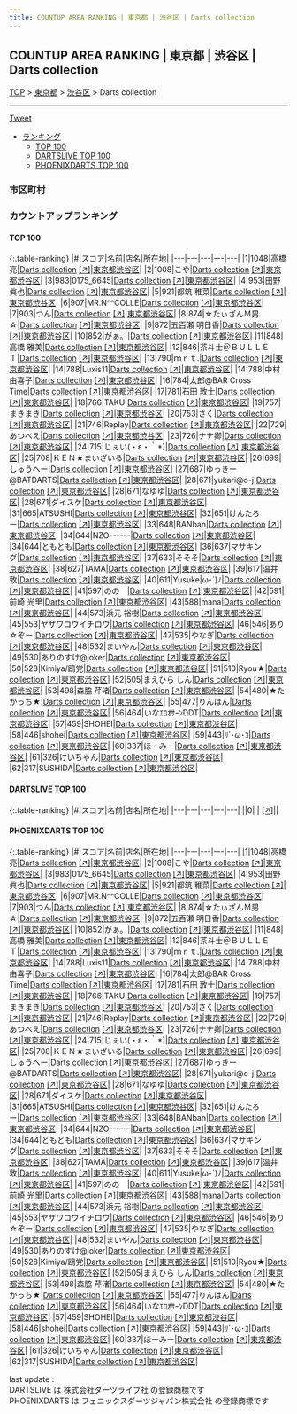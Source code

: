 ```yaml
---
title: COUNTUP AREA RANKING | 東京都 | 渋谷区 | Darts collection
---
```

## COUNTUP AREA RANKING | 東京都 | 渋谷区 | Darts collection

[TOP](/darts/rank/) > [東京都](/darts/rank/東京都/) > [渋谷区](/darts/rank/東京都/渋谷区/) > Darts collection

___

<a href="https://twitter.com/share?ref_src=twsrc%5Etfw" data-text="COUNTUP AREA RANKING | 東京都渋谷区Darts collection" class="twitter-share-button" data-hashtags="DARTSLIVE,PHOENIXDARTS,darts,ダーツ" data-show-count="false">Tweet</a>

* [ランキング](#カウントアップランキング)
    * [TOP 100](#top-100)
    * [DARTSLIVE TOP 100](#dartslive-top-100)
    * [PHOENIXDARTS TOP 100](#phoenixdarts-top-100)

### 市区町村

<ul>

</ul>

### カウントアップランキング

#### TOP 100



{:.table-ranking}
|#|スコア|名前|店名|所在地|
|---|---|---|---|---|
|1|1048|<span class="rank-name-pd"><span class="pro-icon-pd"></span>高橋  亮</span>|<a href="/darts/rank/shops/5146.html">Darts collection</a> <a href="https://vs.phoenixdarts.com/jp/shop/shopDetailInfo/s_5146?s_seq=5146">[↗]</a>|<a href="/darts/rank/東京都/渋谷区">東京都渋谷区</a>|
|2|1008|<span class="rank-name-pd">こや</span>|<a href="/darts/rank/shops/5146.html">Darts collection</a> <a href="https://vs.phoenixdarts.com/jp/shop/shopDetailInfo/s_5146?s_seq=5146">[↗]</a>|<a href="/darts/rank/東京都/渋谷区">東京都渋谷区</a>|
|3|983|<span class="rank-name-pd">0175_6645</span>|<a href="/darts/rank/shops/5146.html">Darts collection</a> <a href="https://vs.phoenixdarts.com/jp/shop/shopDetailInfo/s_5146?s_seq=5146">[↗]</a>|<a href="/darts/rank/東京都/渋谷区">東京都渋谷区</a>|
|4|953|<span class="rank-name-pd"><span class="pro-icon-pd"></span>田野 眞也</span>|<a href="/darts/rank/shops/5146.html">Darts collection</a> <a href="https://vs.phoenixdarts.com/jp/shop/shopDetailInfo/s_5146?s_seq=5146">[↗]</a>|<a href="/darts/rank/東京都/渋谷区">東京都渋谷区</a>|
|5|921|<span class="rank-name-pd">都筑 稚菜</span>|<a href="/darts/rank/shops/5146.html">Darts collection</a> <a href="https://vs.phoenixdarts.com/jp/shop/shopDetailInfo/s_5146?s_seq=5146">[↗]</a>|<a href="/darts/rank/東京都/渋谷区">東京都渋谷区</a>|
|6|907|<span class="rank-name-pd">MR.N^^COLLE</span>|<a href="/darts/rank/shops/5146.html">Darts collection</a> <a href="https://vs.phoenixdarts.com/jp/shop/shopDetailInfo/s_5146?s_seq=5146">[↗]</a>|<a href="/darts/rank/東京都/渋谷区">東京都渋谷区</a>|
|7|903|<span class="rank-name-pd">つん</span>|<a href="/darts/rank/shops/5146.html">Darts collection</a> <a href="https://vs.phoenixdarts.com/jp/shop/shopDetailInfo/s_5146?s_seq=5146">[↗]</a>|<a href="/darts/rank/東京都/渋谷区">東京都渋谷区</a>|
|8|874|<span class="rank-name-pd">☆たぃざんＭ男☆</span>|<a href="/darts/rank/shops/5146.html">Darts collection</a> <a href="https://vs.phoenixdarts.com/jp/shop/shopDetailInfo/s_5146?s_seq=5146">[↗]</a>|<a href="/darts/rank/東京都/渋谷区">東京都渋谷区</a>|
|9|872|<span class="rank-name-pd">五百瀬 明日香</span>|<a href="/darts/rank/shops/5146.html">Darts collection</a> <a href="https://vs.phoenixdarts.com/jp/shop/shopDetailInfo/s_5146?s_seq=5146">[↗]</a>|<a href="/darts/rank/東京都/渋谷区">東京都渋谷区</a>|
|10|852|<span class="rank-name-pd">がぁ。</span>|<a href="/darts/rank/shops/5146.html">Darts collection</a> <a href="https://vs.phoenixdarts.com/jp/shop/shopDetailInfo/s_5146?s_seq=5146">[↗]</a>|<a href="/darts/rank/東京都/渋谷区">東京都渋谷区</a>|
|11|848|<span class="rank-name-pd">高橋 雅美</span>|<a href="/darts/rank/shops/5146.html">Darts collection</a> <a href="https://vs.phoenixdarts.com/jp/shop/shopDetailInfo/s_5146?s_seq=5146">[↗]</a>|<a href="/darts/rank/東京都/渋谷区">東京都渋谷区</a>|
|12|846|<span class="rank-name-pd">茶斗士＠ＢＵＬＬＥＴ</span>|<a href="/darts/rank/shops/5146.html">Darts collection</a> <a href="https://vs.phoenixdarts.com/jp/shop/shopDetailInfo/s_5146?s_seq=5146">[↗]</a>|<a href="/darts/rank/東京都/渋谷区">東京都渋谷区</a>|
|13|790|<span class="rank-name-pd">ｍｒｔ.</span>|<a href="/darts/rank/shops/5146.html">Darts collection</a> <a href="https://vs.phoenixdarts.com/jp/shop/shopDetailInfo/s_5146?s_seq=5146">[↗]</a>|<a href="/darts/rank/東京都/渋谷区">東京都渋谷区</a>|
|14|788|<span class="rank-name-pd">Luxis11</span>|<a href="/darts/rank/shops/5146.html">Darts collection</a> <a href="https://vs.phoenixdarts.com/jp/shop/shopDetailInfo/s_5146?s_seq=5146">[↗]</a>|<a href="/darts/rank/東京都/渋谷区">東京都渋谷区</a>|
|14|788|<span class="rank-name-pd"><span class="pro-icon-pd"></span>中村 由喜子</span>|<a href="/darts/rank/shops/5146.html">Darts collection</a> <a href="https://vs.phoenixdarts.com/jp/shop/shopDetailInfo/s_5146?s_seq=5146">[↗]</a>|<a href="/darts/rank/東京都/渋谷区">東京都渋谷区</a>|
|16|784|<span class="rank-name-pd">太郎@BAR Cross Time</span>|<a href="/darts/rank/shops/5146.html">Darts collection</a> <a href="https://vs.phoenixdarts.com/jp/shop/shopDetailInfo/s_5146?s_seq=5146">[↗]</a>|<a href="/darts/rank/東京都/渋谷区">東京都渋谷区</a>|
|17|781|<span class="rank-name-pd"><span class="pro-icon-pd"></span>石田 敦士</span>|<a href="/darts/rank/shops/5146.html">Darts collection</a> <a href="https://vs.phoenixdarts.com/jp/shop/shopDetailInfo/s_5146?s_seq=5146">[↗]</a>|<a href="/darts/rank/東京都/渋谷区">東京都渋谷区</a>|
|18|766|<span class="rank-name-pd">TAKU</span>|<a href="/darts/rank/shops/5146.html">Darts collection</a> <a href="https://vs.phoenixdarts.com/jp/shop/shopDetailInfo/s_5146?s_seq=5146">[↗]</a>|<a href="/darts/rank/東京都/渋谷区">東京都渋谷区</a>|
|19|757|<span class="rank-name-pd">まきまき</span>|<a href="/darts/rank/shops/5146.html">Darts collection</a> <a href="https://vs.phoenixdarts.com/jp/shop/shopDetailInfo/s_5146?s_seq=5146">[↗]</a>|<a href="/darts/rank/東京都/渋谷区">東京都渋谷区</a>|
|20|753|<span class="rank-name-pd">さく</span>|<a href="/darts/rank/shops/5146.html">Darts collection</a> <a href="https://vs.phoenixdarts.com/jp/shop/shopDetailInfo/s_5146?s_seq=5146">[↗]</a>|<a href="/darts/rank/東京都/渋谷区">東京都渋谷区</a>|
|21|746|<span class="rank-name-pd">Replay</span>|<a href="/darts/rank/shops/5146.html">Darts collection</a> <a href="https://vs.phoenixdarts.com/jp/shop/shopDetailInfo/s_5146?s_seq=5146">[↗]</a>|<a href="/darts/rank/東京都/渋谷区">東京都渋谷区</a>|
|22|729|<span class="rank-name-pd">あつべえ</span>|<a href="/darts/rank/shops/5146.html">Darts collection</a> <a href="https://vs.phoenixdarts.com/jp/shop/shopDetailInfo/s_5146?s_seq=5146">[↗]</a>|<a href="/darts/rank/東京都/渋谷区">東京都渋谷区</a>|
|23|726|<span class="rank-name-pd">ナナ卿</span>|<a href="/darts/rank/shops/5146.html">Darts collection</a> <a href="https://vs.phoenixdarts.com/jp/shop/shopDetailInfo/s_5146?s_seq=5146">[↗]</a>|<a href="/darts/rank/東京都/渋谷区">東京都渋谷区</a>|
|24|715|<span class="rank-name-pd">じぇい(・ε・｀*)</span>|<a href="/darts/rank/shops/5146.html">Darts collection</a> <a href="https://vs.phoenixdarts.com/jp/shop/shopDetailInfo/s_5146?s_seq=5146">[↗]</a>|<a href="/darts/rank/東京都/渋谷区">東京都渋谷区</a>|
|25|708|<span class="rank-name-pd">ＫＥＮ★まいざいる</span>|<a href="/darts/rank/shops/5146.html">Darts collection</a> <a href="https://vs.phoenixdarts.com/jp/shop/shopDetailInfo/s_5146?s_seq=5146">[↗]</a>|<a href="/darts/rank/東京都/渋谷区">東京都渋谷区</a>|
|26|699|<span class="rank-name-pd">しゅうへー</span>|<a href="/darts/rank/shops/5146.html">Darts collection</a> <a href="https://vs.phoenixdarts.com/jp/shop/shopDetailInfo/s_5146?s_seq=5146">[↗]</a>|<a href="/darts/rank/東京都/渋谷区">東京都渋谷区</a>|
|27|687|<span class="rank-name-pd">ゆっきー@BATDARTS</span>|<a href="/darts/rank/shops/5146.html">Darts collection</a> <a href="https://vs.phoenixdarts.com/jp/shop/shopDetailInfo/s_5146?s_seq=5146">[↗]</a>|<a href="/darts/rank/東京都/渋谷区">東京都渋谷区</a>|
|28|671|<span class="rank-name-pd">yukari@o-j</span>|<a href="/darts/rank/shops/5146.html">Darts collection</a> <a href="https://vs.phoenixdarts.com/jp/shop/shopDetailInfo/s_5146?s_seq=5146">[↗]</a>|<a href="/darts/rank/東京都/渋谷区">東京都渋谷区</a>|
|28|671|<span class="rank-name-pd">なゆゆ</span>|<a href="/darts/rank/shops/5146.html">Darts collection</a> <a href="https://vs.phoenixdarts.com/jp/shop/shopDetailInfo/s_5146?s_seq=5146">[↗]</a>|<a href="/darts/rank/東京都/渋谷区">東京都渋谷区</a>|
|28|671|<span class="rank-name-pd">ダイスケ</span>|<a href="/darts/rank/shops/5146.html">Darts collection</a> <a href="https://vs.phoenixdarts.com/jp/shop/shopDetailInfo/s_5146?s_seq=5146">[↗]</a>|<a href="/darts/rank/東京都/渋谷区">東京都渋谷区</a>|
|31|665|<span class="rank-name-pd">ATSUSHI</span>|<a href="/darts/rank/shops/5146.html">Darts collection</a> <a href="https://vs.phoenixdarts.com/jp/shop/shopDetailInfo/s_5146?s_seq=5146">[↗]</a>|<a href="/darts/rank/東京都/渋谷区">東京都渋谷区</a>|
|32|651|<span class="rank-name-pd">けんたろー</span>|<a href="/darts/rank/shops/5146.html">Darts collection</a> <a href="https://vs.phoenixdarts.com/jp/shop/shopDetailInfo/s_5146?s_seq=5146">[↗]</a>|<a href="/darts/rank/東京都/渋谷区">東京都渋谷区</a>|
|33|648|<span class="rank-name-pd">BANban</span>|<a href="/darts/rank/shops/5146.html">Darts collection</a> <a href="https://vs.phoenixdarts.com/jp/shop/shopDetailInfo/s_5146?s_seq=5146">[↗]</a>|<a href="/darts/rank/東京都/渋谷区">東京都渋谷区</a>|
|34|644|<span class="rank-name-pd">NZO------</span>|<a href="/darts/rank/shops/5146.html">Darts collection</a> <a href="https://vs.phoenixdarts.com/jp/shop/shopDetailInfo/s_5146?s_seq=5146">[↗]</a>|<a href="/darts/rank/東京都/渋谷区">東京都渋谷区</a>|
|34|644|<span class="rank-name-pd">ともとも</span>|<a href="/darts/rank/shops/5146.html">Darts collection</a> <a href="https://vs.phoenixdarts.com/jp/shop/shopDetailInfo/s_5146?s_seq=5146">[↗]</a>|<a href="/darts/rank/東京都/渋谷区">東京都渋谷区</a>|
|36|637|<span class="rank-name-pd">マサキング</span>|<a href="/darts/rank/shops/5146.html">Darts collection</a> <a href="https://vs.phoenixdarts.com/jp/shop/shopDetailInfo/s_5146?s_seq=5146">[↗]</a>|<a href="/darts/rank/東京都/渋谷区">東京都渋谷区</a>|
|37|633|<span class="rank-name-pd">そそそ</span>|<a href="/darts/rank/shops/5146.html">Darts collection</a> <a href="https://vs.phoenixdarts.com/jp/shop/shopDetailInfo/s_5146?s_seq=5146">[↗]</a>|<a href="/darts/rank/東京都/渋谷区">東京都渋谷区</a>|
|38|627|<span class="rank-name-pd">TAMA</span>|<a href="/darts/rank/shops/5146.html">Darts collection</a> <a href="https://vs.phoenixdarts.com/jp/shop/shopDetailInfo/s_5146?s_seq=5146">[↗]</a>|<a href="/darts/rank/東京都/渋谷区">東京都渋谷区</a>|
|39|617|<span class="rank-name-pd"><span class="pro-icon-pd"></span>温井 敦</span>|<a href="/darts/rank/shops/5146.html">Darts collection</a> <a href="https://vs.phoenixdarts.com/jp/shop/shopDetailInfo/s_5146?s_seq=5146">[↗]</a>|<a href="/darts/rank/東京都/渋谷区">東京都渋谷区</a>|
|40|611|<span class="rank-name-pd">Yusuke&#124;ω･´)ﾉ</span>|<a href="/darts/rank/shops/5146.html">Darts collection</a> <a href="https://vs.phoenixdarts.com/jp/shop/shopDetailInfo/s_5146?s_seq=5146">[↗]</a>|<a href="/darts/rank/東京都/渋谷区">東京都渋谷区</a>|
|41|597|<span class="rank-name-pd">のの　</span>|<a href="/darts/rank/shops/5146.html">Darts collection</a> <a href="https://vs.phoenixdarts.com/jp/shop/shopDetailInfo/s_5146?s_seq=5146">[↗]</a>|<a href="/darts/rank/東京都/渋谷区">東京都渋谷区</a>|
|42|591|<span class="rank-name-pd"><span class="pro-icon-pd"></span>前崎 光里</span>|<a href="/darts/rank/shops/5146.html">Darts collection</a> <a href="https://vs.phoenixdarts.com/jp/shop/shopDetailInfo/s_5146?s_seq=5146">[↗]</a>|<a href="/darts/rank/東京都/渋谷区">東京都渋谷区</a>|
|43|588|<span class="rank-name-pd">mana</span>|<a href="/darts/rank/shops/5146.html">Darts collection</a> <a href="https://vs.phoenixdarts.com/jp/shop/shopDetailInfo/s_5146?s_seq=5146">[↗]</a>|<a href="/darts/rank/東京都/渋谷区">東京都渋谷区</a>|
|44|573|<span class="rank-name-pd"><span class="pro-icon-pd"></span>浜元 裕樹</span>|<a href="/darts/rank/shops/5146.html">Darts collection</a> <a href="https://vs.phoenixdarts.com/jp/shop/shopDetailInfo/s_5146?s_seq=5146">[↗]</a>|<a href="/darts/rank/東京都/渋谷区">東京都渋谷区</a>|
|45|553|<span class="rank-name-pd">ヤザワコウイチロウ</span>|<a href="/darts/rank/shops/5146.html">Darts collection</a> <a href="https://vs.phoenixdarts.com/jp/shop/shopDetailInfo/s_5146?s_seq=5146">[↗]</a>|<a href="/darts/rank/東京都/渋谷区">東京都渋谷区</a>|
|46|546|<span class="rank-name-pd">あり☆ぞー</span>|<a href="/darts/rank/shops/5146.html">Darts collection</a> <a href="https://vs.phoenixdarts.com/jp/shop/shopDetailInfo/s_5146?s_seq=5146">[↗]</a>|<a href="/darts/rank/東京都/渋谷区">東京都渋谷区</a>|
|47|535|<span class="rank-name-pd">やなぎ</span>|<a href="/darts/rank/shops/5146.html">Darts collection</a> <a href="https://vs.phoenixdarts.com/jp/shop/shopDetailInfo/s_5146?s_seq=5146">[↗]</a>|<a href="/darts/rank/東京都/渋谷区">東京都渋谷区</a>|
|48|532|<span class="rank-name-pd">まいやん</span>|<a href="/darts/rank/shops/5146.html">Darts collection</a> <a href="https://vs.phoenixdarts.com/jp/shop/shopDetailInfo/s_5146?s_seq=5146">[↗]</a>|<a href="/darts/rank/東京都/渋谷区">東京都渋谷区</a>|
|49|530|<span class="rank-name-pd">ありのすけ@joker</span>|<a href="/darts/rank/shops/5146.html">Darts collection</a> <a href="https://vs.phoenixdarts.com/jp/shop/shopDetailInfo/s_5146?s_seq=5146">[↗]</a>|<a href="/darts/rank/東京都/渋谷区">東京都渋谷区</a>|
|50|528|<span class="rank-name-pd">Kimiya/鴎党</span>|<a href="/darts/rank/shops/5146.html">Darts collection</a> <a href="https://vs.phoenixdarts.com/jp/shop/shopDetailInfo/s_5146?s_seq=5146">[↗]</a>|<a href="/darts/rank/東京都/渋谷区">東京都渋谷区</a>|
|51|510|<span class="rank-name-pd">Ryou★</span>|<a href="/darts/rank/shops/5146.html">Darts collection</a> <a href="https://vs.phoenixdarts.com/jp/shop/shopDetailInfo/s_5146?s_seq=5146">[↗]</a>|<a href="/darts/rank/東京都/渋谷区">東京都渋谷区</a>|
|52|505|<span class="rank-name-pd">まえひら しん</span>|<a href="/darts/rank/shops/5146.html">Darts collection</a> <a href="https://vs.phoenixdarts.com/jp/shop/shopDetailInfo/s_5146?s_seq=5146">[↗]</a>|<a href="/darts/rank/東京都/渋谷区">東京都渋谷区</a>|
|53|498|<span class="rank-name-pd"><span class="pro-icon-pd"></span>森脇 芹渚</span>|<a href="/darts/rank/shops/5146.html">Darts collection</a> <a href="https://vs.phoenixdarts.com/jp/shop/shopDetailInfo/s_5146?s_seq=5146">[↗]</a>|<a href="/darts/rank/東京都/渋谷区">東京都渋谷区</a>|
|54|480|<span class="rank-name-pd">★たかっち★</span>|<a href="/darts/rank/shops/5146.html">Darts collection</a> <a href="https://vs.phoenixdarts.com/jp/shop/shopDetailInfo/s_5146?s_seq=5146">[↗]</a>|<a href="/darts/rank/東京都/渋谷区">東京都渋谷区</a>|
|55|477|<span class="rank-name-pd">りんはん</span>|<a href="/darts/rank/shops/5146.html">Darts collection</a> <a href="https://vs.phoenixdarts.com/jp/shop/shopDetailInfo/s_5146?s_seq=5146">[↗]</a>|<a href="/darts/rank/東京都/渋谷区">東京都渋谷区</a>|
|56|464|<span class="rank-name-pd">いなｴﾛｵｻｰﾝDDT</span>|<a href="/darts/rank/shops/5146.html">Darts collection</a> <a href="https://vs.phoenixdarts.com/jp/shop/shopDetailInfo/s_5146?s_seq=5146">[↗]</a>|<a href="/darts/rank/東京都/渋谷区">東京都渋谷区</a>|
|57|459|<span class="rank-name-pd">SHOHEI</span>|<a href="/darts/rank/shops/5146.html">Darts collection</a> <a href="https://vs.phoenixdarts.com/jp/shop/shopDetailInfo/s_5146?s_seq=5146">[↗]</a>|<a href="/darts/rank/東京都/渋谷区">東京都渋谷区</a>|
|58|446|<span class="rank-name-pd">shohei</span>|<a href="/darts/rank/shops/5146.html">Darts collection</a> <a href="https://vs.phoenixdarts.com/jp/shop/shopDetailInfo/s_5146?s_seq=5146">[↗]</a>|<a href="/darts/rank/東京都/渋谷区">東京都渋谷区</a>|
|59|443|<span class="rank-name-pd">ﾘ´･ω･ｺ</span>|<a href="/darts/rank/shops/5146.html">Darts collection</a> <a href="https://vs.phoenixdarts.com/jp/shop/shopDetailInfo/s_5146?s_seq=5146">[↗]</a>|<a href="/darts/rank/東京都/渋谷区">東京都渋谷区</a>|
|60|337|<span class="rank-name-pd">ほーみー</span>|<a href="/darts/rank/shops/5146.html">Darts collection</a> <a href="https://vs.phoenixdarts.com/jp/shop/shopDetailInfo/s_5146?s_seq=5146">[↗]</a>|<a href="/darts/rank/東京都/渋谷区">東京都渋谷区</a>|
|61|326|<span class="rank-name-pd">けいちゃん</span>|<a href="/darts/rank/shops/5146.html">Darts collection</a> <a href="https://vs.phoenixdarts.com/jp/shop/shopDetailInfo/s_5146?s_seq=5146">[↗]</a>|<a href="/darts/rank/東京都/渋谷区">東京都渋谷区</a>|
|62|317|<span class="rank-name-pd">SUSHIDA</span>|<a href="/darts/rank/shops/5146.html">Darts collection</a> <a href="https://vs.phoenixdarts.com/jp/shop/shopDetailInfo/s_5146?s_seq=5146">[↗]</a>|<a href="/darts/rank/東京都/渋谷区">東京都渋谷区</a>|


#### DARTSLIVE TOP 100



{:.table-ranking}
|#|スコア|名前|店名|所在地|
|---|---|---|---|---|
||0|<span class="rank-name-dl"> </span>|<a href="/darts/rank/shops/.html"></a> <a href="">[↗]</a>|<a href="/darts/rank//"></a>|


#### PHOENIXDARTS TOP 100



{:.table-ranking}
|#|スコア|名前|店名|所在地|
|---|---|---|---|---|
|1|1048|<span class="rank-name-pd"><span class="pro-icon-pd"></span>高橋  亮</span>|<a href="/darts/rank/shops/5146.html">Darts collection</a> <a href="https://vs.phoenixdarts.com/jp/shop/shopDetailInfo/s_5146?s_seq=5146">[↗]</a>|<a href="/darts/rank/東京都/渋谷区">東京都渋谷区</a>|
|2|1008|<span class="rank-name-pd">こや</span>|<a href="/darts/rank/shops/5146.html">Darts collection</a> <a href="https://vs.phoenixdarts.com/jp/shop/shopDetailInfo/s_5146?s_seq=5146">[↗]</a>|<a href="/darts/rank/東京都/渋谷区">東京都渋谷区</a>|
|3|983|<span class="rank-name-pd">0175_6645</span>|<a href="/darts/rank/shops/5146.html">Darts collection</a> <a href="https://vs.phoenixdarts.com/jp/shop/shopDetailInfo/s_5146?s_seq=5146">[↗]</a>|<a href="/darts/rank/東京都/渋谷区">東京都渋谷区</a>|
|4|953|<span class="rank-name-pd"><span class="pro-icon-pd"></span>田野 眞也</span>|<a href="/darts/rank/shops/5146.html">Darts collection</a> <a href="https://vs.phoenixdarts.com/jp/shop/shopDetailInfo/s_5146?s_seq=5146">[↗]</a>|<a href="/darts/rank/東京都/渋谷区">東京都渋谷区</a>|
|5|921|<span class="rank-name-pd">都筑 稚菜</span>|<a href="/darts/rank/shops/5146.html">Darts collection</a> <a href="https://vs.phoenixdarts.com/jp/shop/shopDetailInfo/s_5146?s_seq=5146">[↗]</a>|<a href="/darts/rank/東京都/渋谷区">東京都渋谷区</a>|
|6|907|<span class="rank-name-pd">MR.N^^COLLE</span>|<a href="/darts/rank/shops/5146.html">Darts collection</a> <a href="https://vs.phoenixdarts.com/jp/shop/shopDetailInfo/s_5146?s_seq=5146">[↗]</a>|<a href="/darts/rank/東京都/渋谷区">東京都渋谷区</a>|
|7|903|<span class="rank-name-pd">つん</span>|<a href="/darts/rank/shops/5146.html">Darts collection</a> <a href="https://vs.phoenixdarts.com/jp/shop/shopDetailInfo/s_5146?s_seq=5146">[↗]</a>|<a href="/darts/rank/東京都/渋谷区">東京都渋谷区</a>|
|8|874|<span class="rank-name-pd">☆たぃざんＭ男☆</span>|<a href="/darts/rank/shops/5146.html">Darts collection</a> <a href="https://vs.phoenixdarts.com/jp/shop/shopDetailInfo/s_5146?s_seq=5146">[↗]</a>|<a href="/darts/rank/東京都/渋谷区">東京都渋谷区</a>|
|9|872|<span class="rank-name-pd">五百瀬 明日香</span>|<a href="/darts/rank/shops/5146.html">Darts collection</a> <a href="https://vs.phoenixdarts.com/jp/shop/shopDetailInfo/s_5146?s_seq=5146">[↗]</a>|<a href="/darts/rank/東京都/渋谷区">東京都渋谷区</a>|
|10|852|<span class="rank-name-pd">がぁ。</span>|<a href="/darts/rank/shops/5146.html">Darts collection</a> <a href="https://vs.phoenixdarts.com/jp/shop/shopDetailInfo/s_5146?s_seq=5146">[↗]</a>|<a href="/darts/rank/東京都/渋谷区">東京都渋谷区</a>|
|11|848|<span class="rank-name-pd">高橋 雅美</span>|<a href="/darts/rank/shops/5146.html">Darts collection</a> <a href="https://vs.phoenixdarts.com/jp/shop/shopDetailInfo/s_5146?s_seq=5146">[↗]</a>|<a href="/darts/rank/東京都/渋谷区">東京都渋谷区</a>|
|12|846|<span class="rank-name-pd">茶斗士＠ＢＵＬＬＥＴ</span>|<a href="/darts/rank/shops/5146.html">Darts collection</a> <a href="https://vs.phoenixdarts.com/jp/shop/shopDetailInfo/s_5146?s_seq=5146">[↗]</a>|<a href="/darts/rank/東京都/渋谷区">東京都渋谷区</a>|
|13|790|<span class="rank-name-pd">ｍｒｔ.</span>|<a href="/darts/rank/shops/5146.html">Darts collection</a> <a href="https://vs.phoenixdarts.com/jp/shop/shopDetailInfo/s_5146?s_seq=5146">[↗]</a>|<a href="/darts/rank/東京都/渋谷区">東京都渋谷区</a>|
|14|788|<span class="rank-name-pd">Luxis11</span>|<a href="/darts/rank/shops/5146.html">Darts collection</a> <a href="https://vs.phoenixdarts.com/jp/shop/shopDetailInfo/s_5146?s_seq=5146">[↗]</a>|<a href="/darts/rank/東京都/渋谷区">東京都渋谷区</a>|
|14|788|<span class="rank-name-pd"><span class="pro-icon-pd"></span>中村 由喜子</span>|<a href="/darts/rank/shops/5146.html">Darts collection</a> <a href="https://vs.phoenixdarts.com/jp/shop/shopDetailInfo/s_5146?s_seq=5146">[↗]</a>|<a href="/darts/rank/東京都/渋谷区">東京都渋谷区</a>|
|16|784|<span class="rank-name-pd">太郎@BAR Cross Time</span>|<a href="/darts/rank/shops/5146.html">Darts collection</a> <a href="https://vs.phoenixdarts.com/jp/shop/shopDetailInfo/s_5146?s_seq=5146">[↗]</a>|<a href="/darts/rank/東京都/渋谷区">東京都渋谷区</a>|
|17|781|<span class="rank-name-pd"><span class="pro-icon-pd"></span>石田 敦士</span>|<a href="/darts/rank/shops/5146.html">Darts collection</a> <a href="https://vs.phoenixdarts.com/jp/shop/shopDetailInfo/s_5146?s_seq=5146">[↗]</a>|<a href="/darts/rank/東京都/渋谷区">東京都渋谷区</a>|
|18|766|<span class="rank-name-pd">TAKU</span>|<a href="/darts/rank/shops/5146.html">Darts collection</a> <a href="https://vs.phoenixdarts.com/jp/shop/shopDetailInfo/s_5146?s_seq=5146">[↗]</a>|<a href="/darts/rank/東京都/渋谷区">東京都渋谷区</a>|
|19|757|<span class="rank-name-pd">まきまき</span>|<a href="/darts/rank/shops/5146.html">Darts collection</a> <a href="https://vs.phoenixdarts.com/jp/shop/shopDetailInfo/s_5146?s_seq=5146">[↗]</a>|<a href="/darts/rank/東京都/渋谷区">東京都渋谷区</a>|
|20|753|<span class="rank-name-pd">さく</span>|<a href="/darts/rank/shops/5146.html">Darts collection</a> <a href="https://vs.phoenixdarts.com/jp/shop/shopDetailInfo/s_5146?s_seq=5146">[↗]</a>|<a href="/darts/rank/東京都/渋谷区">東京都渋谷区</a>|
|21|746|<span class="rank-name-pd">Replay</span>|<a href="/darts/rank/shops/5146.html">Darts collection</a> <a href="https://vs.phoenixdarts.com/jp/shop/shopDetailInfo/s_5146?s_seq=5146">[↗]</a>|<a href="/darts/rank/東京都/渋谷区">東京都渋谷区</a>|
|22|729|<span class="rank-name-pd">あつべえ</span>|<a href="/darts/rank/shops/5146.html">Darts collection</a> <a href="https://vs.phoenixdarts.com/jp/shop/shopDetailInfo/s_5146?s_seq=5146">[↗]</a>|<a href="/darts/rank/東京都/渋谷区">東京都渋谷区</a>|
|23|726|<span class="rank-name-pd">ナナ卿</span>|<a href="/darts/rank/shops/5146.html">Darts collection</a> <a href="https://vs.phoenixdarts.com/jp/shop/shopDetailInfo/s_5146?s_seq=5146">[↗]</a>|<a href="/darts/rank/東京都/渋谷区">東京都渋谷区</a>|
|24|715|<span class="rank-name-pd">じぇい(・ε・｀*)</span>|<a href="/darts/rank/shops/5146.html">Darts collection</a> <a href="https://vs.phoenixdarts.com/jp/shop/shopDetailInfo/s_5146?s_seq=5146">[↗]</a>|<a href="/darts/rank/東京都/渋谷区">東京都渋谷区</a>|
|25|708|<span class="rank-name-pd">ＫＥＮ★まいざいる</span>|<a href="/darts/rank/shops/5146.html">Darts collection</a> <a href="https://vs.phoenixdarts.com/jp/shop/shopDetailInfo/s_5146?s_seq=5146">[↗]</a>|<a href="/darts/rank/東京都/渋谷区">東京都渋谷区</a>|
|26|699|<span class="rank-name-pd">しゅうへー</span>|<a href="/darts/rank/shops/5146.html">Darts collection</a> <a href="https://vs.phoenixdarts.com/jp/shop/shopDetailInfo/s_5146?s_seq=5146">[↗]</a>|<a href="/darts/rank/東京都/渋谷区">東京都渋谷区</a>|
|27|687|<span class="rank-name-pd">ゆっきー@BATDARTS</span>|<a href="/darts/rank/shops/5146.html">Darts collection</a> <a href="https://vs.phoenixdarts.com/jp/shop/shopDetailInfo/s_5146?s_seq=5146">[↗]</a>|<a href="/darts/rank/東京都/渋谷区">東京都渋谷区</a>|
|28|671|<span class="rank-name-pd">yukari@o-j</span>|<a href="/darts/rank/shops/5146.html">Darts collection</a> <a href="https://vs.phoenixdarts.com/jp/shop/shopDetailInfo/s_5146?s_seq=5146">[↗]</a>|<a href="/darts/rank/東京都/渋谷区">東京都渋谷区</a>|
|28|671|<span class="rank-name-pd">なゆゆ</span>|<a href="/darts/rank/shops/5146.html">Darts collection</a> <a href="https://vs.phoenixdarts.com/jp/shop/shopDetailInfo/s_5146?s_seq=5146">[↗]</a>|<a href="/darts/rank/東京都/渋谷区">東京都渋谷区</a>|
|28|671|<span class="rank-name-pd">ダイスケ</span>|<a href="/darts/rank/shops/5146.html">Darts collection</a> <a href="https://vs.phoenixdarts.com/jp/shop/shopDetailInfo/s_5146?s_seq=5146">[↗]</a>|<a href="/darts/rank/東京都/渋谷区">東京都渋谷区</a>|
|31|665|<span class="rank-name-pd">ATSUSHI</span>|<a href="/darts/rank/shops/5146.html">Darts collection</a> <a href="https://vs.phoenixdarts.com/jp/shop/shopDetailInfo/s_5146?s_seq=5146">[↗]</a>|<a href="/darts/rank/東京都/渋谷区">東京都渋谷区</a>|
|32|651|<span class="rank-name-pd">けんたろー</span>|<a href="/darts/rank/shops/5146.html">Darts collection</a> <a href="https://vs.phoenixdarts.com/jp/shop/shopDetailInfo/s_5146?s_seq=5146">[↗]</a>|<a href="/darts/rank/東京都/渋谷区">東京都渋谷区</a>|
|33|648|<span class="rank-name-pd">BANban</span>|<a href="/darts/rank/shops/5146.html">Darts collection</a> <a href="https://vs.phoenixdarts.com/jp/shop/shopDetailInfo/s_5146?s_seq=5146">[↗]</a>|<a href="/darts/rank/東京都/渋谷区">東京都渋谷区</a>|
|34|644|<span class="rank-name-pd">NZO------</span>|<a href="/darts/rank/shops/5146.html">Darts collection</a> <a href="https://vs.phoenixdarts.com/jp/shop/shopDetailInfo/s_5146?s_seq=5146">[↗]</a>|<a href="/darts/rank/東京都/渋谷区">東京都渋谷区</a>|
|34|644|<span class="rank-name-pd">ともとも</span>|<a href="/darts/rank/shops/5146.html">Darts collection</a> <a href="https://vs.phoenixdarts.com/jp/shop/shopDetailInfo/s_5146?s_seq=5146">[↗]</a>|<a href="/darts/rank/東京都/渋谷区">東京都渋谷区</a>|
|36|637|<span class="rank-name-pd">マサキング</span>|<a href="/darts/rank/shops/5146.html">Darts collection</a> <a href="https://vs.phoenixdarts.com/jp/shop/shopDetailInfo/s_5146?s_seq=5146">[↗]</a>|<a href="/darts/rank/東京都/渋谷区">東京都渋谷区</a>|
|37|633|<span class="rank-name-pd">そそそ</span>|<a href="/darts/rank/shops/5146.html">Darts collection</a> <a href="https://vs.phoenixdarts.com/jp/shop/shopDetailInfo/s_5146?s_seq=5146">[↗]</a>|<a href="/darts/rank/東京都/渋谷区">東京都渋谷区</a>|
|38|627|<span class="rank-name-pd">TAMA</span>|<a href="/darts/rank/shops/5146.html">Darts collection</a> <a href="https://vs.phoenixdarts.com/jp/shop/shopDetailInfo/s_5146?s_seq=5146">[↗]</a>|<a href="/darts/rank/東京都/渋谷区">東京都渋谷区</a>|
|39|617|<span class="rank-name-pd"><span class="pro-icon-pd"></span>温井 敦</span>|<a href="/darts/rank/shops/5146.html">Darts collection</a> <a href="https://vs.phoenixdarts.com/jp/shop/shopDetailInfo/s_5146?s_seq=5146">[↗]</a>|<a href="/darts/rank/東京都/渋谷区">東京都渋谷区</a>|
|40|611|<span class="rank-name-pd">Yusuke&#124;ω･´)ﾉ</span>|<a href="/darts/rank/shops/5146.html">Darts collection</a> <a href="https://vs.phoenixdarts.com/jp/shop/shopDetailInfo/s_5146?s_seq=5146">[↗]</a>|<a href="/darts/rank/東京都/渋谷区">東京都渋谷区</a>|
|41|597|<span class="rank-name-pd">のの　</span>|<a href="/darts/rank/shops/5146.html">Darts collection</a> <a href="https://vs.phoenixdarts.com/jp/shop/shopDetailInfo/s_5146?s_seq=5146">[↗]</a>|<a href="/darts/rank/東京都/渋谷区">東京都渋谷区</a>|
|42|591|<span class="rank-name-pd"><span class="pro-icon-pd"></span>前崎 光里</span>|<a href="/darts/rank/shops/5146.html">Darts collection</a> <a href="https://vs.phoenixdarts.com/jp/shop/shopDetailInfo/s_5146?s_seq=5146">[↗]</a>|<a href="/darts/rank/東京都/渋谷区">東京都渋谷区</a>|
|43|588|<span class="rank-name-pd">mana</span>|<a href="/darts/rank/shops/5146.html">Darts collection</a> <a href="https://vs.phoenixdarts.com/jp/shop/shopDetailInfo/s_5146?s_seq=5146">[↗]</a>|<a href="/darts/rank/東京都/渋谷区">東京都渋谷区</a>|
|44|573|<span class="rank-name-pd"><span class="pro-icon-pd"></span>浜元 裕樹</span>|<a href="/darts/rank/shops/5146.html">Darts collection</a> <a href="https://vs.phoenixdarts.com/jp/shop/shopDetailInfo/s_5146?s_seq=5146">[↗]</a>|<a href="/darts/rank/東京都/渋谷区">東京都渋谷区</a>|
|45|553|<span class="rank-name-pd">ヤザワコウイチロウ</span>|<a href="/darts/rank/shops/5146.html">Darts collection</a> <a href="https://vs.phoenixdarts.com/jp/shop/shopDetailInfo/s_5146?s_seq=5146">[↗]</a>|<a href="/darts/rank/東京都/渋谷区">東京都渋谷区</a>|
|46|546|<span class="rank-name-pd">あり☆ぞー</span>|<a href="/darts/rank/shops/5146.html">Darts collection</a> <a href="https://vs.phoenixdarts.com/jp/shop/shopDetailInfo/s_5146?s_seq=5146">[↗]</a>|<a href="/darts/rank/東京都/渋谷区">東京都渋谷区</a>|
|47|535|<span class="rank-name-pd">やなぎ</span>|<a href="/darts/rank/shops/5146.html">Darts collection</a> <a href="https://vs.phoenixdarts.com/jp/shop/shopDetailInfo/s_5146?s_seq=5146">[↗]</a>|<a href="/darts/rank/東京都/渋谷区">東京都渋谷区</a>|
|48|532|<span class="rank-name-pd">まいやん</span>|<a href="/darts/rank/shops/5146.html">Darts collection</a> <a href="https://vs.phoenixdarts.com/jp/shop/shopDetailInfo/s_5146?s_seq=5146">[↗]</a>|<a href="/darts/rank/東京都/渋谷区">東京都渋谷区</a>|
|49|530|<span class="rank-name-pd">ありのすけ@joker</span>|<a href="/darts/rank/shops/5146.html">Darts collection</a> <a href="https://vs.phoenixdarts.com/jp/shop/shopDetailInfo/s_5146?s_seq=5146">[↗]</a>|<a href="/darts/rank/東京都/渋谷区">東京都渋谷区</a>|
|50|528|<span class="rank-name-pd">Kimiya/鴎党</span>|<a href="/darts/rank/shops/5146.html">Darts collection</a> <a href="https://vs.phoenixdarts.com/jp/shop/shopDetailInfo/s_5146?s_seq=5146">[↗]</a>|<a href="/darts/rank/東京都/渋谷区">東京都渋谷区</a>|
|51|510|<span class="rank-name-pd">Ryou★</span>|<a href="/darts/rank/shops/5146.html">Darts collection</a> <a href="https://vs.phoenixdarts.com/jp/shop/shopDetailInfo/s_5146?s_seq=5146">[↗]</a>|<a href="/darts/rank/東京都/渋谷区">東京都渋谷区</a>|
|52|505|<span class="rank-name-pd">まえひら しん</span>|<a href="/darts/rank/shops/5146.html">Darts collection</a> <a href="https://vs.phoenixdarts.com/jp/shop/shopDetailInfo/s_5146?s_seq=5146">[↗]</a>|<a href="/darts/rank/東京都/渋谷区">東京都渋谷区</a>|
|53|498|<span class="rank-name-pd"><span class="pro-icon-pd"></span>森脇 芹渚</span>|<a href="/darts/rank/shops/5146.html">Darts collection</a> <a href="https://vs.phoenixdarts.com/jp/shop/shopDetailInfo/s_5146?s_seq=5146">[↗]</a>|<a href="/darts/rank/東京都/渋谷区">東京都渋谷区</a>|
|54|480|<span class="rank-name-pd">★たかっち★</span>|<a href="/darts/rank/shops/5146.html">Darts collection</a> <a href="https://vs.phoenixdarts.com/jp/shop/shopDetailInfo/s_5146?s_seq=5146">[↗]</a>|<a href="/darts/rank/東京都/渋谷区">東京都渋谷区</a>|
|55|477|<span class="rank-name-pd">りんはん</span>|<a href="/darts/rank/shops/5146.html">Darts collection</a> <a href="https://vs.phoenixdarts.com/jp/shop/shopDetailInfo/s_5146?s_seq=5146">[↗]</a>|<a href="/darts/rank/東京都/渋谷区">東京都渋谷区</a>|
|56|464|<span class="rank-name-pd">いなｴﾛｵｻｰﾝDDT</span>|<a href="/darts/rank/shops/5146.html">Darts collection</a> <a href="https://vs.phoenixdarts.com/jp/shop/shopDetailInfo/s_5146?s_seq=5146">[↗]</a>|<a href="/darts/rank/東京都/渋谷区">東京都渋谷区</a>|
|57|459|<span class="rank-name-pd">SHOHEI</span>|<a href="/darts/rank/shops/5146.html">Darts collection</a> <a href="https://vs.phoenixdarts.com/jp/shop/shopDetailInfo/s_5146?s_seq=5146">[↗]</a>|<a href="/darts/rank/東京都/渋谷区">東京都渋谷区</a>|
|58|446|<span class="rank-name-pd">shohei</span>|<a href="/darts/rank/shops/5146.html">Darts collection</a> <a href="https://vs.phoenixdarts.com/jp/shop/shopDetailInfo/s_5146?s_seq=5146">[↗]</a>|<a href="/darts/rank/東京都/渋谷区">東京都渋谷区</a>|
|59|443|<span class="rank-name-pd">ﾘ´･ω･ｺ</span>|<a href="/darts/rank/shops/5146.html">Darts collection</a> <a href="https://vs.phoenixdarts.com/jp/shop/shopDetailInfo/s_5146?s_seq=5146">[↗]</a>|<a href="/darts/rank/東京都/渋谷区">東京都渋谷区</a>|
|60|337|<span class="rank-name-pd">ほーみー</span>|<a href="/darts/rank/shops/5146.html">Darts collection</a> <a href="https://vs.phoenixdarts.com/jp/shop/shopDetailInfo/s_5146?s_seq=5146">[↗]</a>|<a href="/darts/rank/東京都/渋谷区">東京都渋谷区</a>|
|61|326|<span class="rank-name-pd">けいちゃん</span>|<a href="/darts/rank/shops/5146.html">Darts collection</a> <a href="https://vs.phoenixdarts.com/jp/shop/shopDetailInfo/s_5146?s_seq=5146">[↗]</a>|<a href="/darts/rank/東京都/渋谷区">東京都渋谷区</a>|
|62|317|<span class="rank-name-pd">SUSHIDA</span>|<a href="/darts/rank/shops/5146.html">Darts collection</a> <a href="https://vs.phoenixdarts.com/jp/shop/shopDetailInfo/s_5146?s_seq=5146">[↗]</a>|<a href="/darts/rank/東京都/渋谷区">東京都渋谷区</a>|


<div class="footer border-top border-gray-light mt-5 pt-3 text-right text-gray">
    last update : <span style="font-weight: italic" id="foot_last_modified"></span><br />
    DARTSLIVE は 株式会社ダーツライブ社 の登録商標です<br />
    PHOENIXDARTS は フェニックスダーツジャパン株式会社 の登録商標です<br />
</div>

<script src="https://cdnjs.cloudflare.com/ajax/libs/jquery.tablesorter/2.31.3/js/jquery.tablesorter.min.js" integrity="sha512-qzgd5cYSZcosqpzpn7zF2ZId8f/8CHmFKZ8j7mU4OUXTNRd5g+ZHBPsgKEwoqxCtdQvExE5LprwwPAgoicguNg==" crossorigin="anonymous" referrerpolicy="no-referrer"></script>
<link rel="stylesheet" href="https://cdnjs.cloudflare.com/ajax/libs/jquery.tablesorter/2.31.3/css/theme.default.min.css" integrity="sha512-wghhOJkjQX0Lh3NSWvNKeZ0ZpNn+SPVXX1Qyc9OCaogADktxrBiBdKGDoqVUOyhStvMBmJQ8ZdMHiR3wuEq8+w==" crossorigin="anonymous" referrerpolicy="no-referrer" />
<script>
$(function() {
    $(".table-ranking").tablesorter({sortList:[[0, 0]]});
    $("#foot_last_modified").text(formatDate(new Date(document.lastModified), 'yyyy-MM-dd HH:mm:ss'));
});
</script>

<script async src="https://platform.twitter.com/widgets.js" charset="utf-8"></script>